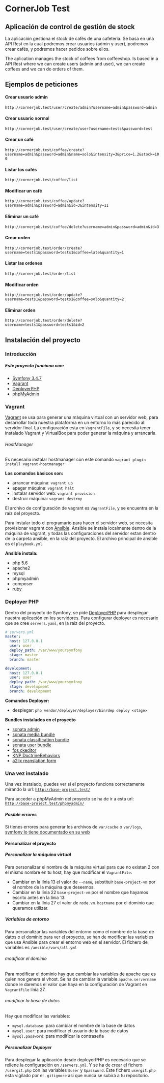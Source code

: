 # CornerJob Test
## Aplicación de control de gestión de stock 
La aplicación gestiona el stock de cafés de una cafeteria.
Se basa en una API Rest en la cual podremos crear usuarios (admin y user), 
podremos crear cafés, y podremos hacer pedidos sobre ellos.

The aplication manages the stock of coffees from coffeeshop.
Is based in a API Rest where we can create users (admin and user),
we can create coffees and we can do orders of them.

## Ejemplos de peticiones
#### Crear usuario admin
 ``http://cornerjob.test/user/create/admin?username=admin&password=admin ``
#### Crear usuario normal
``http://cornerjob.test/user/create/user?username=tests&password=test ``
#### Crear un café
``http://cornerjob.test/coffee/create?username=admin&password=admin&name=solo&intensity=3&price=1.2&stock=100``
#### Listar los cafés
``http://cornerjob.test/coffee/list``
#### Modificar un café
``http://cornerjob.test/coffee/update?username=admin&password=admin&id=3&intensity=11``
#### Eliminar un café
``http://cornerjob.test/coffee/delete?username=admin&password=admin&id=3``
#### Crear orden
``http://cornerjob.test/order/create?username=tests1&password=tests1&coffee=late&quantity=1``
#### Listar las ordenes
``http://cornerjob.test/order/list``
#### Modificar orden
``http://cornerjob.test/order/update?username=tests1&password=tests1&coffee=solo&quantity=2``
#### Eliminar orden
``http://cornerjob.test/order/delete?username=tests1&password=tests1&id=2``

## Instalación del proyecto

### Introducción

##### Este proyecto funciona con:
 * [Symfony 3.4.7](https://symfony.com/doc/current/index.html)
 * [Vagrant](https://www.vagrantup.com/docs/index.html)
 * [DeployerPHP](https://deployer.org/docs)
 * [phpMyAdmin](https://www.phpmyadmin.net/)
 
### Vagrant
 [Vagrant](https://www.vagrantup.com/docs/index.html) se usa para generar una máquina virtual con un servidor web, 
 para desarrollar toda nuestra plataforma en un entorno lo más parecido al 
 servidor final.
 La configuración esta en `VagrantFile`, y se necesita tener instalado Vagrant
 y VirtualBox para poder generar la máquina y arrancarla.
 
###### HostManager
 Es necesario instalar hostmanager  con este comando
 `vagrant plugin install vagrant-hostmanager`
 
 **Los comandos básicos son:**
   * arrancar máquina: `vagrant up` 
   * apagar máquina: `vagrant halt`
   * instalar servidor web: `vagrant provision`
   * destruir máquina: `vagrant destroy`
   
 El archivo de configuración de vagrant es `VagrantFile`, y se encuentra
 en la raíz del proyecto.
 
 Para instalar todo el programario para hacer el servidor web, se necesita
 provisionar vagrant con [Ansible](https://docs.ansible.com/). 
 Ansible se instala localmente dentro de la máquina de vagrant, y todas las
 configuraciones del servidor estan dentro de la carpeta ansible, en la 
 raíz del proyecto.
 El archivo principal de ansible es el `playbook.yml`.
 
 **Ansible instala:**
  * php 5.6
  * apache2
  * mysql
  * phpmyadmin
  * composer
  * ruby
  
### Deployer PHP
Dentro del proyecto de Symfony, se pide [DeployerPHP](https://deployer.org/docs) para desplegar nuestra 
aplicación en los servidores.
Para configurar deployer es necesario que se cree `servers.yaml`, en la raíz
del proyecto.

```yaml
# servers.yml
master:
  host: 127.0.0.1
  user: user
  deploy_path: /var/www/yoursymfony
  stage: master
  branch: master

development:
  host: 127.0.0.1
  user: user
  deploy_path: /var/www/yoursymfony
  stage: development
  branch: development
```

**Comandos Deployer:**
 * desplegar: `php vendor/deployer/deployer/bin/dep deploy <stage>`
 
 **Bundles instalados en el proyecto**
  * [sonata admin](https://sonata-project.org/bundles/admin/3-x/doc/index.html)
  * [sonata media bundle](https://sonata-project.org/bundles/media/3-x/doc/index.html)
  * [sonata classification bundle](https://sonata-project.org/bundles/classification/2-x/doc/reference/introduction.html)
  * [sonata user bundle](https://sonata-project.org/bundles/user/4-x/doc/index.html)
  * [fos ckeditor](https://symfony.com/doc/current/bundles/FOSCKEditorBundle/installation.html)
  * [KNP DoctrineBehaviors](https://github.com/KnpLabs/DoctrineBehaviors)
  * [a2lix reanslation form](https://a2lix.fr/bundles/translation-form/2.x.html)
  
### Una vez instalado
 Una vez instalado, puedes ver si el proyecto funciona correctamente mirando la url: [`http://base-project.test/`](http://base-project.test/)
 
 Para acceder a phpMyAdmin del proyecto se ha de ir a esta url: [`http://base-project.test/phpmyadmin/`](http://base-project.test/phpmyadmin/)
 
 ##### Posible errores
 Si tienes errores para generar los archivos de `var/cache` o `var/logs`, [symfony lo tiene documentado en su web](https://symfony.com/doc/3.3/setup/file_permissions.html)
 
 #### Personalizar el proyecto
 ##### Personalizar la máquina virtual
 Para personalizar el nombre de la máquina virtual para que no existan 2 con el mismo nombre en tu host, hay que modificar el `VagrantFile`.
 - Cambiar en la línia 13 el valor de `--name`, substituir `base-project-vm` por el nombre de la máquina que deseemos.
 - Cambiar en la línia 22 `base-project-vm` por el nombre que hayamos escrito antes en la línia 13.
 - Cambiar en la línia 27 el valor de `node.vm.hostname` por el dominio que queramos utilizar. 
 
 ##### Variables de entorno
 Para personalizar las variables del entorno como el nombre de la base de datos o el dominio para ver el proyecto, se han de modificar las variables que usa Ansible para crear el entorno web en el servidor.
 El fichero de variables es `/ansible/vars/all.yml`
 
 ###### modificar el dominio
 Para modificar el dominio hay que cambiar las variables de apache que es quien nos genera el vhost. Se ha de cambiar la variable `apache.servername` donde le daremos el valor que haya en la configuración de Vagrant en `VagrantFile` línia 27.
 
 ###### modificar la base de datos
 Hay que modificar las variables: 
 - `mysql.database`: para cambiar el nombre de la base de datos
 - `mysql.user`: para modificar el usuario de la base de datos
 - `mysql.password`: para modificar la contraseña
 
 ##### Personalizar Deployer
 Para desplegar la aplicación desde deployerPHP es necesario que se rellene la configuración en `/servers.yml`. Y se ha de crear el fichero `/usergit.php` con las variables `$user` y `$password`. Este fichero `usergit.php` esta vigilado por el `.gitignore` asi que nunca se subirá a tu repositorio. 
 

 
  
